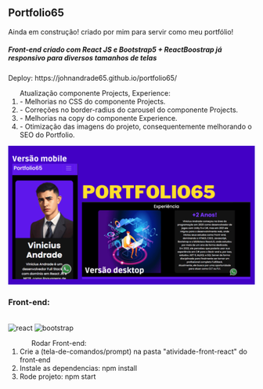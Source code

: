 ﻿## Portfolio65
<p>Ainda em construção! criado por mim para servir como meu portfólio!</p>
<h5>Front-end criado com React JS e Bootstrap5 + ReactBoostrap já responsivo para diversos tamanhos de telas</h5>
<p>Deploy: https://johnandrade65.github.io/portfolio65/</p>

<ol>Atualização componente Projects, Experience:
  <li>- Melhorias no CSS do componente Projects.</li>
  <li>- Correções no border-radius do carousel do componente Projects.</li>
  <li>- Melhorias na copy do componente Experience.</li>
  <li>- Otimização das imagens do projeto, consequentemente melhorando o SEO do Portfolio.</li>
</ol>
<img src="./src/images/readme.png" alt="Screen Capture">
<div>
  <h3>Front-end:</h3>
  <div style="display: inline_block"><br/>
    <img alt="react" src="https://img.shields.io/badge/React-20232A?style=for-the-badge&logo=react&logoColor=61DAFB"/>
    <img alt="bootstrap" src="https://img.shields.io/badge/Bootstrap-563D7C?style=for-the-badge&logo=bootstrap&logoColor=white"/>
  </div>
</div>
<ol>
<ol>Rodar Front-end:</ol>
  <li>Crie a (tela-de-comandos/prompt) na pasta "atividade-front-react" do front-end</li>
  <li>Instale as dependencias: npm install</li>
  <li>Rode projeto: npm start</li>
</ol>

